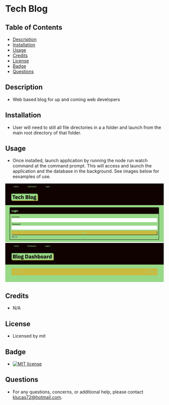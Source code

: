 # Tech Blog
    
## Table of Contents
* [Description](#description) 
* [Installation](#installation)
* [Usage](#usage)
* [Credits](#credits)
* [License](#license)
* [Badge](#badge)
* [Questions](#questions)
    
## Description
* Web based blog for up and coming web developers
    
## Installation
* User will need to still all file directories in a a folder and launch from the main root directory of that folder.
    
## Usage
* Once installed, launch application by running the node run watch command at the command prompt.  This will access and launch the application and the database in the background.  See images below for eexamples of use.

![Screen capture of login screen.](./login.png "Login Image")
![Screen capture of dashboard screen.](./dashboard.png "Dashboard Image")
    
## Credits
* N/A
    
## License
* Licensed by mit
    
## Badge
* [![MIT license](https://img.shields.io/badge/License-MIT-blue.svg)](https://lbesson.mit-license.org/)
    
## Questions
* For any questions, concerns, or additional help, please contact klucas72@hotmail.com.
